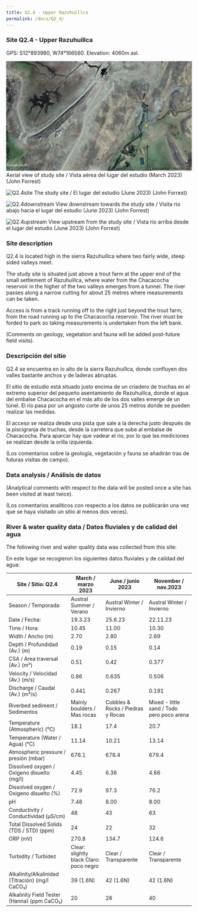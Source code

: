 ```yaml
---
title: Q2.4 - Upper Razuhuillca
permalink: /docs/Q2_4/
---
```



### Site Q2.4 - Upper Razuhuillca

GPS:  S12°893980, W74°166560. 
Elevation:  4060m asl.


![Q2.4](/assets/sites/Q2.4.jpg)
Aerial view of study site / Vista aérea del lugar del estudio (March 2023) (John Forrest)


![Q2.4site](/assets/sites/Q2.4site2.JPG)
The study site / El lugar del estudio (June 2023) (John Forrest)

![Q2.4downstream](/assets/sites/Q2.4downstream.JPG)
View downstream towards the study site / Visita rio abajo hacia el lugar del estudio (June 2023) (John Forrest)

![Q2.4upstream](/assets/sites/Q2.4upstream.JPG)
View upstream from the study site / Vista rio arriba desde el lugar del estudio (June 2023) (John Forrest)



### Site description

Q2.4 is located high in the sierra Razuhuillca where two fairly wide, steep sided valleys meet.

The study site is situated just above a trout farm at the upper end of the small settlement of Razuhuillca, where water from the Chacacocha reservoir in the higher of the two valleys emerges from a tunnel. The river passes along a narrow cutting for about 25 metres where measurements can be taken. 

Access is from a track running off to the right just beyond the trout farm, from the road running up to the Chacacocha reservoir. The river must be forded to park so taking measurements is undertaken from the left bank. 

(Comments on geology, vegetation and fauna will be added post-future field visits).

### Descripción del sitio

Q2.4 se encuentra en lo alto de la sierra Razuhuillca, donde confluyen dos valles bastante anchos y de laderas abruptas.

El sitio de estudio está situado justo encima de un criadero de truchas en el extremo superior del pequeño asentamiento de Razuhuillca, donde el agua del embalse Chacacocha en el más alto de los dos valles emerge de un túnel. El río pasa por un angosto corte de unos 25 metros donde se pueden realizar las medidas. 

El acceso se realiza desde una pista que sale a la derecha justo después de la piscigranja de truchas, desde la carretera que sube al embalse de Chacacocha. Para aparcar hay que vadear el río, por lo que las mediciones se realizan desde la orilla izquierda.

(Los comentarios sobre la geología, vegetación y fauna se añadirán tras de futuras visitas de campo).


### Data analysis / Análisis de datos

(Analytical comments with respect to the data will be posted once a site has been visited at least twice).

(Los comentarios analíticos con respecto a los datos se publicarán una vez que se haya visitado un sitio al menos dos veces).


### River & water quality data / Datos fluviales y de calidad del agua

The following river and water quality data was collected from this site:

En este lugar se recogieron los siguientes datos fluviales y de calidad del agua:

|     Site / Sitio: Q2.4                                   |     March / marzo 2023                              |     June / junio 2023                    |     November / nov.2023                           |
|----------------------------------------------------------|-----------------------------------------------------|------------------------------------------|---------------------------------------------------|
|     Season / Temporada:                                  |     Austral Summer / Verano                         |     Austral Winter / Invierno            |     Austral Winter / Invierno                     |
|     Date / Fecha:                                        |     19.3.23                                         |     25.6.23                              |     22.11.23                                      |
|     Time / Hora:                                         |     10.45                                           |     11.00                                |     10.30                                         |
|     Width / Ancho (m)                                    |     2.70                                            |     2.80                                 |     2.69                                          |
|     Depth / Profundidad (Av.) (m)                        |     0.19                                            |     0.15                                 |     0.14                                          |
|     CSA / Area traversal (Av.) (m²)                      |     0.51                                            |     0.42                                 |     0.377                                         |
|     Velocity / Velocidad  (Av.) (m/s)                    |     0.86                                            |     0.635                                |     0.506                                         |
|     Discharge / Caudal (Av.) (m³/s)                      |     0.441                                           |     0.267                                |     0.191                                         |
|     Riverbed sediment / Sedimentos                       |     Mainly boulders / Mas rocas                     |     Cobbles & Rocks / Piedras y Rocas    |     Mixed - little sand / Todo pero poco arena    |
|     Temperature (Atmospheric) (°C)                       |     18.1                                            |     17.4                                 |     20.7                                          |
|     Temperature (Water / Agua) (°C)                      |     11.14                                           |     10.21                                |     13.14                                         |
|     Atmospheric pressure / presión (mbar)                |     676.1                                           |     678.4                                |     679.4                                         |
|     Dissolved oxygen /   Oxigeno disuelto (mg/l)         |     4.45                                            |     6.36                                 |     4.66                                          |
|     Dissolved oxygen / Oxigeno disuelto (%)              |     72.9                                            |     97.3                                 |     76.2                                          |
|     pH                                                   |     7.48                                            |     8.00                                 |     8.00                                          |
|     Conductivity / Conductividad (µS/cm)                 |     48                                              |     43                                   |     63                                            |
|     Total Dissolved Solids (TDS / STD)  (ppm)            |     24                                              |     22                                   |     32                                            |
|     ORP (mV)                                             |     270.8                                           |     134.7                                |     124.6                                         |
|     Turbidity / Turbidez                                 |     Clear: slightly black      Claro: poco negro    |     Clear /  Transparente                |     Clear / Transparente                          |
|     Alkalinity/Alkalinidad   (Titración) (mg/l CaCO₃)    |     39 (1.6N)                                       |     42 (1.6N)                            |     42 (1.6N)                                     |
|     Alkalinity Field Tester (Hanna) (ppm CaCO₃)          |     20                                              |     28                                   |     40                                            |


